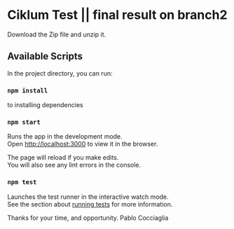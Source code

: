 # Ciklum Test || final result on branch2

Download the Zip file and unzip it.

## Available Scripts

In the project directory, you can run:

### `npm install`

to installing dependencies

### `npm start`

Runs the app in the development mode.\
Open [http://localhost:3000](http://localhost:3000) to view it in the browser.

The page will reload if you make edits.\
You will also see any lint errors in the console.

### `npm test`

Launches the test runner in the interactive watch mode.\
See the section about [running tests](https://facebook.github.io/create-react-app/docs/running-tests) for more information.

Thanks for your time, and opportunity.
Pablo Cocciaglia
